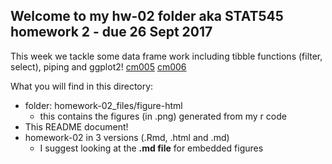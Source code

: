 ## Welcome to my hw-02 folder aka STAT545 homework 2 - due 26 Sept 2017

This week we tackle some data frame work including tibble functions (filter, select), piping and ggplot2!
[cm005](http://stat545.com/cm005_tidyverse-tibbles.html)
[cm006](http://stat545.com/cm006_tibbles-dplyr-ggplot2.html)

What you will find in this directory:

* folder: homework-02_files/figure-html
  + this contains the figures (in .png) generated from my r code
* This README document!
* homework-02 in 3 versions (.Rmd, .html and .md)
  + I suggest looking at the **.md file** for embedded figures
